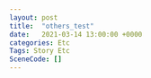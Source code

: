 ```yaml
---
layout: post
title:  "others_test"
date:   2021-03-14 13:00:00 +0000
categories: Etc
Tags: Story Etc
SceneCode: []
---
```

